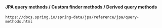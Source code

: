 #### JPA query methods / Custom finder methods / Derived query methods
```
https://docs.spring.io/spring-data/jpa/reference/jpa/query-methods.html
```

